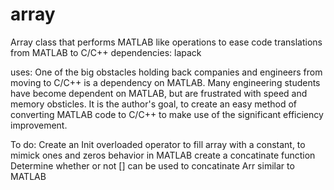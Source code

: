 array
=====

Array class that performs MATLAB like operations to ease code translations from MATLAB to C/C++
dependencies: lapack

uses: One of the big obstacles holding back companies and engineers from moving to C/C++ is a dependency on MATLAB. Many engineering students have become dependent on MATLAB, but are frustrated with speed and memory obsticles. It is the author's goal, to create an easy method of converting MATLAB code to C/C++ to make use of the significant efficiency improvement.

To do: Create an Init overloaded operator to fill array with a constant, to mimick ones and zeros behavior in MATLAB
   create a concatinate function
   Determine whether or not [] can be used to concatinate Arr similar to MATLAB
